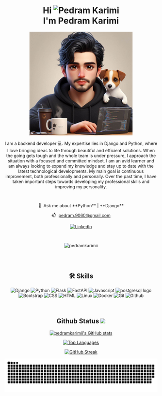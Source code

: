 <h1 align="center">Hi <img width="30px" src="https://raw.githubusercontent.com/iampavangandhi/iampavangandhi/master/gifs/Hi.gif"  alt="Pedram Karimi"> <br> I'm Pedram Karimi</h1>
<div align="center">
        <link rel="apple-touch-icon" href="favicon.png">
        <img width="340em" height="340em" src="./Pedramkarimi.png"   alt="Pedram Karimi">
</div>
<p align="center">I am a backend developer 💻. My expertise lies in Django and Python, where I love bringing ideas to life through beautiful and efficient solutions. When the going gets tough and the whole team is under pressure, I approach the situation with a focused and committed mindset. I am an avid learner and am always looking to expand my knowledge and stay up to date with the latest technological developments. My main goal is continuous improvement, both professionally and personally. Over the past time, I have taken important steps towards developing my professional skills and improving my personality.</p>
<br>
<p align="center">💬  &nbsp;Ask me about **Python** | **Django** <br></p>
<p align="center">📫  &nbsp;<a href="mailto:pedram.9060@gmail.com">pedram.9060@gmail.com</a></p>
<p align="center" ><a href="https://www.linkedin.com/in/pedram-karimi-a146492a7"><img src="https://img.shields.io/badge/LinkedIn--_.svg?style=social&logo=linkedin" alt="LinkedIn"></a></p>
<br>
<p align="center"> <img src="https://komarev.com/ghpvc/?username=pedramkarimii&label=Profile%20views&color=0e75b6&style=flat" alt="pedramkarimii" /> </p>

<br>
<br>

<h2 align="center">🛠 Skills</h2>
<div align="center">
    <img src="https://cdn.jsdelivr.net/gh/devicons/devicon/icons/django/django-plain.svg" height="45" alt="Django"/>
    <img src="https://cdn.jsdelivr.net/gh/devicons/devicon/icons/python/python-original.svg" height="45" alt="Python"/>
    <img src="https://cdn.jsdelivr.net/gh/devicons/devicon/icons/flask/flask-original.svg" height="45" alt="Flask"/>
    <img src="https://cdn.jsdelivr.net/gh/devicons/devicon/icons/fastapi/fastapi-original.svg" height="45" alt="FastAPI"/>
    <img src="https://cdn.jsdelivr.net/gh/devicons/devicon/icons/javascript/javascript-original.svg" height="45" alt="Javascript"/>
<img src="https://cdn.jsdelivr.net/gh/devicons/devicon/icons/postgresql/postgresql-original.svg" height="40" alt="postgresql logo"/>
<img src="https://cdn.jsdelivr.net/gh/devicons/devicon/icons/bootstrap/bootstrap-original.svg" height="45" alt="Bootstrap"/>

<img src="https://cdn.jsdelivr.net/gh/devicons/devicon/icons/css3/css3-original.svg" height="45" alt="CSS"/>
<img src="https://cdn.jsdelivr.net/gh/devicons/devicon/icons/html5/html5-original.svg" height="45" alt="HTML"/>
    <img src="https://cdn.jsdelivr.net/gh/devicons/devicon/icons/linux/linux-original.svg" height="45" alt="Linux"/>
    <img src="https://cdn.jsdelivr.net/gh/devicons/devicon/icons/docker/docker-original.svg" height="45" alt="Docker"/>
    <img src="https://cdn.jsdelivr.net/gh/devicons/devicon/icons/git/git-original.svg" height="45" alt="Git"/>
    <img src="https://cdn.jsdelivr.net/gh/devicons/devicon/icons/github/github-original.svg" height="45" alt="Github"/>
</div>

<br>
<br>
<h2 align="center">Github Status <img src="https://media.giphy.com/media/iY8CRBdQXODJSCERIr/giphy.gif" width="30px"></h2>
<div align="center">

  <a href="https://github.com/pedramkarimii" align="left"><img src="https://github-readme-stats.vercel.app/api?username=pedramkarimii&show_icons=true&theme=synthwave" alt="pedramkarimii's GitHub stats" /></a>
  
  <a href="http://www.github.com/pedramkarimii"><img src="https://github-readme-stats.vercel.app/api/top-langs/?username=pedramkarimii&hide_progress=true" alt="Top Languages" /></a> 
  <!-- <p><img align="center"
    src="https://github-readme-stats.vercel.app/api/top-langs?username=pedramkarimii&show_icons=true&locale=en&bg_color=0d1117&text_color=ffffff&layout=compact"
    alt="pedramkarimii" 
    bg_color=#808080/></p> -->
  
  <a href="http://www.github.com/pedramkarimii"><img src="https://github-readme-streak-stats.herokuapp.com/?user=pedramkarimii&theme=default" alt="GitHub Streak"/></a>

</div>
<picture>
  <source media="(prefers-color-scheme: dark)" srcset="https://raw.githubusercontent.com/platane/platane/output/github-contribution-grid-snake-dark.svg">
  <source media="(prefers-color-scheme: light)" srcset="https://raw.githubusercontent.com/platane/platane/output/github-contribution-grid-snake.svg">
  <img alt="github contribution grid snake animation" src="https://raw.githubusercontent.com/platane/platane/output/github-contribution-grid-snake.svg">
</picture>

